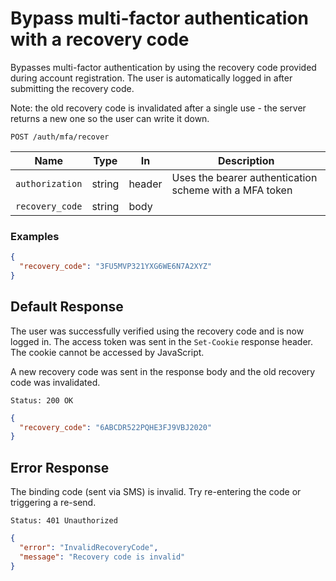 # Bypass multi-factor authentication with a recovery code

Bypasses multi-factor authentication by using the recovery code
provided during account registration. The user is automatically
logged in after submitting the recovery code.

Note: the old recovery code is invalidated after a single use - the server
returns a new one so the user can write it down.

```http request
POST /auth/mfa/recover
```

| Name            | Type   | In     | Description                                            |
| --------------- | ------ | ------ | ------------------------------------------------------ |
| `authorization` | string | header | Uses the bearer authentication scheme with a MFA token |
| `recovery_code` | string | body   |                                                        |

### Examples

```json
{
  "recovery_code": "3FU5MVP321YXG6WE6N7A2XYZ"
}
```

## Default Response

The user was successfully verified using the recovery code and is now logged in.
The access token was sent in the `Set-Cookie` response header. The cookie cannot be accessed by JavaScript.

A new recovery code was sent in the response body and the old recovery code
was invalidated.

```http request
Status: 200 OK
```

```json
{
  "recovery_code": "6ABCDR522PQHE3FJ9VBJ2020"
}
```

## Error Response

The binding code (sent via SMS) is invalid. Try re-entering
the code or triggering a re-send.

```http request
Status: 401 Unauthorized
```

```json
{
  "error": "InvalidRecoveryCode",
  "message": "Recovery code is invalid"
}
```
